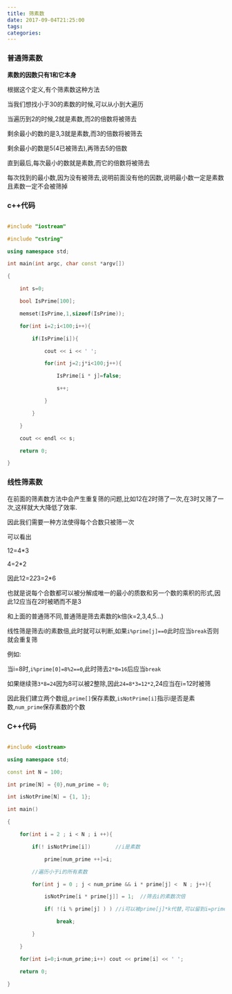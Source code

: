 ```yaml
---
title: 筛素数
date: 2017-09-04T21:25:00
tags:
categories:
---
```


### 普通筛素数
 __素数的因数只有1和它本身__
根据这个定义,有个筛素数这种方法
当我们想找小于30的素数的时候,可以从小到大遍历
当遍历到2的时候,2就是素数,而2的倍数将被筛去
剩余最小的数的是3,3就是素数,而3的倍数将被筛去
剩余最小的数是5(4已被筛去),再筛去5的倍数
直到最后,每次最小的数就是素数,而它的倍数将被筛去

每次找到的最小数,因为没有被筛去,说明前面没有他的因数,说明最小数一定是素数且素数一定不会被筛掉

### c++代码
```cpp
#include "iostream"
#include "cstring"
using namespace std;
int main(int argc, char const *argv[])
{
    int s=0;
    bool IsPrime[100];
    memset(IsPrime,1,sizeof(IsPrime));
    for(int i=2;i<100;i++){
        if(IsPrime[i]){
            cout << i << ' ';
            for(int j=2;j*i<100;j++){
                IsPrime[i * j]=false;
                s++;
            }
        }
    }
    cout << endl << s;
    return 0;
}
```

### 线性筛素数
在前面的筛素数方法中会产生重复筛的问题,比如12在2时筛了一次,在3时又筛了一次,这样就大大降低了效率.
因此我们需要一种方法使得每个合数只被筛一次
可以看出
12=4*3
4=2*2
因此12=2*2*3=2*6
也就是说每个合数都可以被分解成唯一的最小的质数和另一个数的乘积的形式,因此12应当在2时被晒而不是3

和上面的普通筛不同,普通筛是筛去素数的k倍(k=2,3,4,5...)
线性筛是筛去i的素数倍,此时就可以判断,如果`i%prime[j]==0`此时应当`break`否则就会重复筛
例如:
当i=8时,`i%prime[0]=8%2==0`,此时筛去`2*8=16`后应当`break`
如果继续筛`3*8=24`因为8可以被2整除,因此`24=8*3=12*2`,24应当在i=12时被筛

因此我们建立两个数组,`prime[]`保存素数,`isNotPrime[i]`指示i是否是素数,`num_prime`保存素数的个数

### C++代码
```cpp
#include <iostream>
using namespace std;
const int N = 100;
int prime[N] = {0},num_prime = 0;
int isNotPrime[N] = {1, 1};
int main()
{
    for(int i = 2 ; i < N ; i ++){
        if(! isNotPrime[i])        //i是素数
            prime[num_prime ++]=i;
        //遍历小于i的所有素数
        for(int j = 0 ; j < num_prime && i * prime[j] <  N ; j++){
            isNotPrime[i * prime[j]] = 1;  //筛去i的素数次倍
            if( !(i % prime[j] ) ) //i可以被prime[j]*k代替,可以留到i=prime[j+1]*(i/prime[j])时再筛
                break;
        }
    }
    for(int i=0;i<num_prime;i++) cout << prime[i] << ' ';
    return 0;
}
```
    